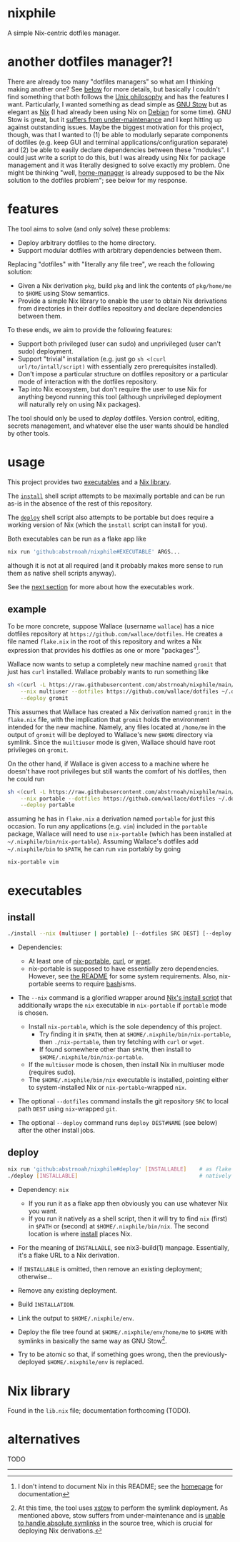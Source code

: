 # nixphile

A simple Nix-centric dotfiles manager.

# another dotfiles manager?!

There are already too many "dotfiles managers" so what am I thinking making
another one? See [below](#alternatives) for more details, but basically I
couldn't find something that both follows the [Unix philosophy][unix-philosophy]
and has the features I want. Particularly, I wanted something as dead simple as
[GNU Stow][stow] but as elegant as [Nix][nix] (I had already been using Nix on
[Debian][debian] for some time). GNU Stow is great, but it [suffers from
under-maintenance][stow-undermaint] and I kept hitting up against outstanding
issues. Maybe the biggest motivation for this project, though, was that I wanted
to (1) be able to modularly separate components of dotfiles (e.g. keep GUI and
terminal applications/configuration separate) and (2) be able to easily declare
dependencies between these "modules". I could just write a script to do this,
but I was already using Nix for package management and it was literally designed
to solve exactly my problem. One might be thinking "well, [home-manager] is
already supposed to be the Nix solution to the dotfiles problem"; see below for
my response.

# features

The tool aims to solve (and only solve) these problems:

* Deploy arbitrary dotfiles to the home directory.
* Support modular dotfiles with arbitrary dependencies between them.

Replacing "dotfiles" with "literally any file tree", we reach the following
solution:

* Given a Nix derivation `pkg`, build `pkg` and link the contents of
  `pkg/home/me` to `$HOME` using Stow semantics.
* Provide a simple Nix library to enable the user to obtain Nix derivations from
  directories in their dotfiles repository and declare dependencies between
  them.

To these ends, we aim to provide the following features:

* Support both privileged (user can sudo) and unprivileged (user can't sudo)
  deployment.
* Support "trivial" installation (e.g. just go `sh <(curl
  url/to/intall/script)` with essentially zero prerequisites installed).
* Don't impose a particular structure on dotfiles repository or a particular
  mode of interaction with the dotfiles repository.
* Tap into Nix ecosystem, but don't require the user to use Nix for anything
  beyond running this tool (although unprivileged deployment will naturally rely
  on using Nix packages).

The tool should only be used to _deploy_ dotfiles. Version control, editing,
secrets management, and whatever else the user wants should be handled by other
tools.

# usage

This project provides two [executables](#executables) and a
[Nix library](#nix-library).

The [`install`](#install) shell script attempts to be maximally portable and can
be run as-is in the absence of the rest of this repository.

The [`deploy`](#deploy) shell script also attempts to be portable but does
require a working version of Nix (which the `install` script can install for
you).

Both executables can be run as a flake app like

```sh
nix run 'github:abstrnoah/nixphile#EXECUTABLE' ARGS...
```

although it is not at all required (and it probably makes more sense to run them
as native shell scripts anyway).

See the [next section](#executables) for more about how the executables work.

## example

To be more concrete, suppose Wallace (username `wallace`) has a nice dotfiles
repository at `https://github.com/wallace/dotfiles`. He creates a file named
`flake.nix` in the root of this repository and writes a Nix expression that
provides his dotfiles as one or more "packages"[^2].

Wallace now wants to setup a completely new machine named `gromit` that just has
`curl` installed. Wallace probably wants to run something like

```sh
sh <(curl -L https://raw.githubusercontent.com/abstrnoah/nixphile/main/install) \
    --nix multiuser --dotfiles https://github.com/wallace/dotfiles ~/.dotfiles \
    --deploy gromit
```

This assumes that Wallace has created a Nix derivation named `gromit` in the
`flake.nix` file, with the implication that `gromit` holds the environment
intended for the new machine. Namely, any files located at `/home/me` in the
output of `gromit` will be deployed to Wallace's new `$HOME` directory via
symlink. Since the `muiltiuser` mode is given, Wallace should have root
privileges on `gromit`.

On the other hand, if Wallace is given access to a machine where he doesn't have
root privileges but still wants the comfort of his dotfiles, then he could run

```sh
sh <(curl -L https://raw.githubusercontent.com/abstrnoah/nixphile/main/install) \
    --nix portable --dotfiles https://github.com/wallace/dotfiles ~/.dotfiles \
    --deploy portable
```

assuming he has in `flake.nix` a derivation named `portable` for just this
occasion. To run any applications (e.g. `vim`) included in the `portable`
package, Wallace will need to use `nix-portable` (which has been installed at
`~/.nixphile/bin/nix-portable`). Assuming Wallace's dotfiles add
`~/.nixphile/bin` to `$PATH`, he can run `vim` portably by going

```sh
nix-portable vim
```

# executables

## install
```sh
./install --nix (multiuser | portable) [--dotfiles SRC DEST] [--deploy NAME]
```

* Dependencies:
    * At least one of [nix-portable], [curl], or [wget].
    * nix-portable is supposed to have essentially zero dependencies. However,
      see [the README][nix-portable] for some system requirements. Also,
      nix-portable seems to require [bash]isms.

* The `--nix` command is a glorified wrapper around [Nix's install
  script][nix-download] that additionally wraps the `nix` executable in
  `nix-portable` if `portable` mode is chosen.
    * Install `nix-portable`, which is the sole dependency of this project.
        * Try finding it in `$PATH`, then at `$HOME/.nixphile/bin/nix-portable`,
          then `./nix-portable`, then try fetching with `curl` or `wget`.
        * If found somewhere other than `$PATH`, then install to
          `$HOME/.nixphile/bin/nix-portable`.
    * If the `multiuser` mode is chosen, then install Nix in multiuser mode
      (requires sudo).
    * The `$HOME/.nixphile/bin/nix` executable is installed, pointing either to
      system-installed Nix or `nix-portable`-wrapped `nix`.

* The optional `--dotfiles` command installs the git repository `SRC` to
  local path `DEST` using `nix`-wrapped `git`.

* The optional `--deploy` command runs `deploy DEST#NAME` (see below) after
  the other install jobs.

## deploy
```sh
nix run 'github:abstrnoah/nixphile#deploy' [INSTALLABLE]    # as flake app
./deploy [INSTALLABLE]                                      # natively
```

* Dependency: `nix`
    * If you run it as a flake app then obviously you can use whatever Nix you
      want.
    * If you run it natively as a shell script, then it will try to find `nix`
      (first) in `$PATH` or (second) at `$HOME/.nixphile/bin/nix`. The second
      location is where [install](#install) places Nix.

* For the meaning of `INSTALLABLE`, see nix3-build(1) manpage. Essentially,
  it's a flake URL to a Nix derivation.

* If `INSTALLABLE` is omitted, then remove an existing deployment; otherwise...

* Remove any existing deployment.
* Build `INSTALLATION`.
* Link the output to `$HOME/.nixphile/env`.
* Deploy the file tree found at `$HOME/.nixphile/env/home/me` to `$HOME`
  with symlinks in basically the same way as GNU Stow[^1].
* Try to be atomic so that, if something goes wrong, then the
  previously-deployed `$HOME/.nixphile/env` is replaced.

# Nix library

Found in the `lib.nix` file; documentation forthcoming (TODO).

# alternatives

TODO

---

[^1]: At this time, the tool uses [xstow] to perform the symlink
deployment. As mentioned above, stow suffers from under-maintenance and is
[unable to handle absolute symlinks][stow-absolutes] in the source tree, which
is crucial for deploying Nix derivations.
[^2]: I don't intend to document Nix in this README; see the [homepage][nix] for
documentation

[stow-undermaint]: https://github.com/aspiers/stow/issues/33#issuecomment-1431786737
[stow-absolutes]: https://github.com/aspiers/stow/issues/3
[xstow]: https://xstow.sourceforge.net/
[nix-portable]: https://github.com/DavHau/nix-portable
[curl]: https://curl.se/
[unix-philosophy]: https://en.wikipedia.org/wiki/Unix_philosophy
[stow]: https://www.gnu.org/software/stow/
[nix]: https://nixos.org/
[wget]: https://www.gnu.org/software/wget/
[bash]: https://www.gnu.org/software/bash/
[nix-download]: https://nixos.org/download.html
[debian]: https://www.debian.org/
[home-manager]: https://nix-community.github.io/home-manager/

